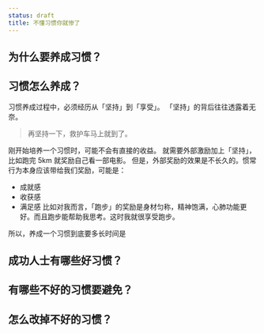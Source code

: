 ```yaml
---
status: draft
title: 不懂习惯你就惨了
---
```

## 为什么要养成习惯？
## 习惯怎么养成？
习惯养成过程中，必须经历从「坚持」到「享受」。
「坚持」的背后往往透露着无奈。
>再坚持一下，救护车马上就到了。
 
刚开始培养一个习惯时，可能不会有直接的收益。
就需要外部激励加上「坚持」，比如跑完 5km 就奖励自己看一部电影。
但是，外部奖励的效果是不长久的。惯常行为本身应该带给我们奖励，可能是：
* 成就感
* 收获感
* 满足感
比如对我而言，「跑步」的奖励是身材匀称，精神饱满，心肺功能更好。而且跑步能帮助我思考。这时我就很享受跑步。

所以，养成一个习惯到底要多长时间是
## 成功人士有哪些好习惯？
## 有哪些不好的习惯要避免？
## 怎么改掉不好的习惯？
